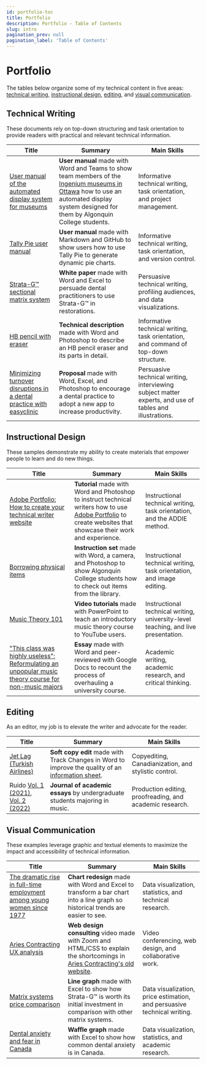 ```yaml
---
id: portfolio-toc
title: Portfolio
description: Portfolio - Table of Contents
slug: intro
pagination_prev: null
pagination_label: 'Table of Contents'
---
```


# Portfolio

The tables below organize some of my technical content in five areas: [technical writing](#technical-writing), [instructional design](#instructional-design), [editing](#editing), and [visual communication](#visual-communication).

## Technical Writing

These documents rely on top-down structuring and task orientation to provide readers with practical and relevant technical information.

| Title | Summary | Main Skills |
|-------|---------|-------------|
| [User manual of the automated display system for museums](./technical-writing/automated-display-system) | **User manual** made with Word and Teams to show team members of the [Ingenium museums in Ottawa](https://ingeniumcanada.org/) how to use an automated display system designed for them by Algonquin College students. | Informative technical writing, task orientation, and project management. | 
| [Tally Pie user manual](./technical-writing/tally-pie-manual) | **User manual** made with Markdown and GitHub to show users how to use Tally Pie to generate dynamic pie charts. | Informative technical writing, task orientation, and version control. | 
| [Strata-G&trade; sectional matrix system](./technical-writing/strata-g-matrix-system) | **White paper** made with Word and Excel to persuade dental practitioners to use Strata-G&trade; in restorations. | Persuasive technical writing, profiling audiences, and data visualizations. |
| [HB pencil with eraser](./technical-writing/hb-pencil-with-eraser) | **Technical description** made with Word and Photoshop to describe an HB pencil eraser and its parts in detail. | Informative technical writing, task orientation, and command of top-down structure. |  
| [Minimizing turnover disruptions in a dental practice with easyclinic](./technical-writing/minimizing-turnover-disruptions) | **Proposal** made with Word, Excel, and Photoshop to encourage a dental practice to adopt a new app to increase productivity. | Persuasive technical writing, interviewing subject matter experts, and use of tables and illustrations. |

## Instructional Design

These samples demonstrate my ability to create materials that empower people to learn and do new things.

| Title | Summary | Main Skills |
|-------|---------|-------------|
| [Adobe Portfolio: How to create your technical writer website](./instructional-design/create-your-technical-writer-website) | **Tutorial** made with Word and Photoshop to instruct technical writers how to use [Adobe Portfolio](https://portfolio.adobe.com/) to create websites that showcase their work and experience. | Instructional technical writing, task orientation, and the ADDIE method. | 
| [Borrowing physical items](./instructional-design/borrowing-physical-items) | **Instruction set** made with Word, a camera, and Photoshop to show Algonquin College students how to check out items from the library. | Instructional technical writing, task orientation, and image editing. |
| [Music Theory 101](https://www.youtube.com/@musictheory1017/videos) | **Video tutorials** made with PowerPoint to teach an introductory music theory course to YouTube users. | Instructional technical writing, university-level teaching, and live presentation. |  
| ["This class was highly useless": Reformulating an unpopular music theory course for non-music majors](https://ojs.library.osu.edu/index.php/engagingstudents/article/view/7694/6331) | **Essay** made with Word and peer-reviewed with Google Docs to recount the process of overhauling a university course. | Academic writing, academic research, and critical thinking. |  

## Editing

As an editor, my job is to elevate the writer and advocate for the reader.  

| Title | Summary | Main Skills |
|-------|---------|-------------|
| [Jet Lag (Turkish Airlines)](./editing/jet-lag-edit) | **Soft copy edit** made with Track Changes in Word to improve the quality of an [information sheet](https://web.archive.org/web/20160521012916/http:/www.turkishairlines.com/en-int/travel-information/frequently-asked-questions/flight-and-health/other-situations). | Copyediting, Canadianization, and stylistic control. |
| Ruido [Vol. 1 (2021)](https://www.academia.edu/81092863/Ruido_Revista_de_ensayos_musicales_vol_1_), [Vol. 2 (2022)](https://www.academia.edu/86200138/Ruido_Revista_de_ensayos_musicales_vol_2_) | **Journal of academic essays** by undergraduate students majoring in music. | Production editing, proofreading, and academic research. | 


## Visual Communication

These examples leverage graphic and textual elements to maximize the impact and accessibility of technical information.

| Title | Summary | Main Skills |
|-------|---------|-------------|
| [The dramatic rise in full-time employment among young women since 1977](./visual-communication/rise-in-female-employment) | **Chart redesign** made with Word and Excel to transform a bar chart into a line graph so historical trends are easier to see. | Data visualization, statistics, and technical research. |   
| [Aries Contracting UX analysis](https://www.youtube.com/watch?v=hxfuE5T9-hQ) | **Web design consulting** video made with Zoom and HTML/CSS to explain the shortcomings in [Aries Contracting's old website](http://web.archive.org/web/20231031211244/https://www.ariescontracting.com/). | Video conferencing, web design, and collaborative work. |  
| [Matrix systems price comparison](./visual-communication/matrix-price-comparison) | **Line graph** made with Excel to show how Strata-G&trade; is worth its initial investment in comparison with other matrix systems. | Data visualization, price estimation, and persuasive technical writing. | 
| [Dental anxiety and fear in Canada](./visual-communication/dental-anxiety-and-fear-in-canada) | **Waffle graph** made with Excel to show how common dental anxiety is in Canada. | Data visualization, statistics, and academic research. | 
